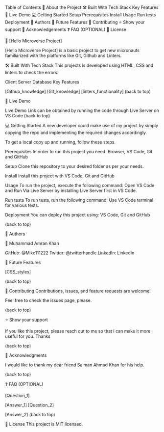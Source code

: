 Table of Contents
📖 About the Project
🛠 Built With
Tech Stack
Key Features
🚀 Live Demo
💻 Getting Started
Setup
Prerequisites
Install
Usage
Run tests
Deployment
👥 Authors
🔭 Future Features
🤝 Contributing
⭐️ Show your support
🙏 Acknowledgements
❓ FAQ (OPTIONAL)
📝 License


📖 [Hello Microverse Project]

[Hello Microverse Project] is a basic project to get new micronauts familiarized with the platforms like Git, Github and Linters.

🛠 Built With
Tech Stack
This projects is developed using HTML, CSS and linters to check the errors.

Client
Server
Database
Key Features


[Github_knowledge]
[Git_knowledge]
[linters_functionality]
(back to top)

🚀 Live Demo

Live Demo Link can be obtained by running the code through Live Server on VS Code
(back to top)

💻 Getting Started
A new developer could make use of my project by simply copying the repo and implementing the required changes accordingly.

To get a local copy up and running, follow these steps.

Prerequisites
In order to run this project you need: Browser, VS Code, Git and GitHub

Setup
Clone this repository to your desired folder as per your needs.

Install
Install this project with VS Code, Git and GitHub

Usage
To run the project, execute the following command: Open VS Code and Run Via Live Server by installing Live Server first in VS Code.

Run tests
To run tests, run the following command: Use VS Code terminal for various tests.

Deployment
You can deploy this project using: VS Code, Git and GitHub

(back to top)

👥 Authors


👤 Muhammad Amran Khan

GitHub: @Mike111222
Twitter: @twitterhandle
LinkedIn: LinkedIn

🔭 Future Features


 [CSS_styles]

(back to top)

🤝 Contributing
Contributions, issues, and feature requests are welcome!

Feel free to check the issues page, please.

(back to top)

⭐️ Show your support

If you like this project, please reach out to me so that I can make it more useful for you. Thanks

(back to top)

🙏 Acknowledgments


I would like to thank my dear friend Salman Ahmad Khan for his help.

(back to top)

❓ FAQ (OPTIONAL)


[Question_1]

[Answer_1]
[Question_2]

[Answer_2]
(back to top)

📝 License
This project is MIT licensed.
